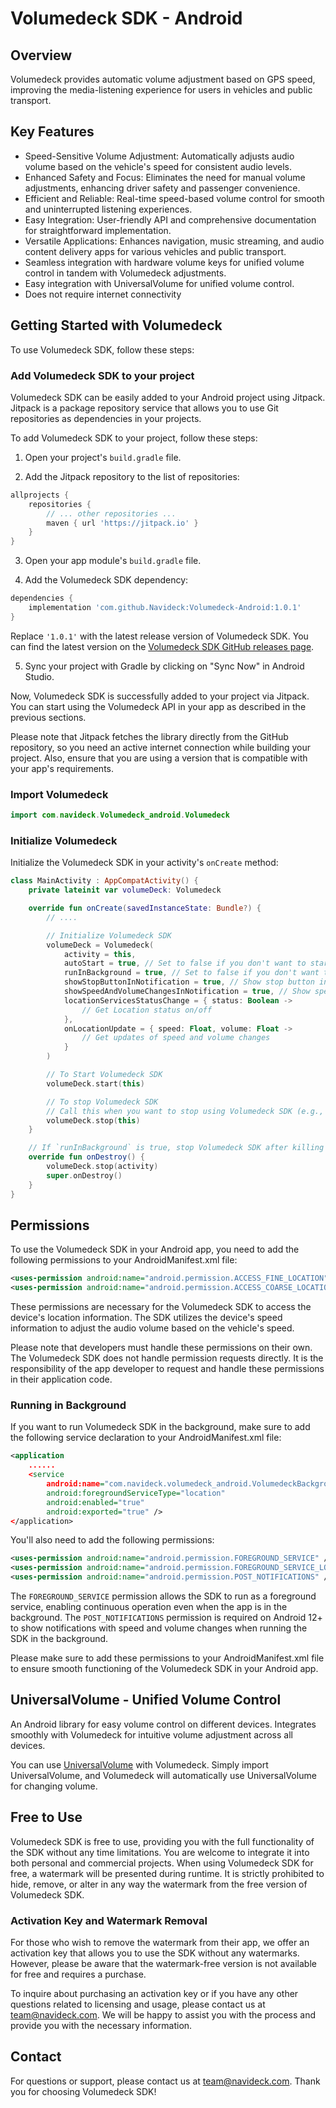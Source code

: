 # Volumedeck SDK - Android

## Overview

Volumedeck provides automatic volume adjustment based on GPS speed, improving the media-listening experience for users in vehicles and public transport.

## Key Features

- Speed-Sensitive Volume Adjustment: Automatically adjusts audio volume based on the vehicle's speed for consistent audio levels.
- Enhanced Safety and Focus: Eliminates the need for manual volume adjustments, enhancing driver safety and passenger convenience.
- Efficient and Reliable: Real-time speed-based volume control for smooth and uninterrupted listening experiences.
- Easy Integration: User-friendly API and comprehensive documentation for straightforward implementation.
- Versatile Applications: Enhances navigation, music streaming, and audio content delivery apps for various vehicles and public transport.
- Seamless integration with hardware volume keys for unified volume control in tandem with Volumedeck adjustments.
- Easy integration with UniversalVolume for unified volume control.
- Does not require internet connectivity

## Getting Started with Volumedeck

To use Volumedeck SDK, follow these steps:

### Add Volumedeck SDK to your project

Volumedeck SDK can be easily added to your Android project using Jitpack. Jitpack is a package repository service that allows you to use Git repositories as dependencies in your projects.

To add Volumedeck SDK to your project, follow these steps:

1. Open your project's `build.gradle` file.

2. Add the Jitpack repository to the list of repositories:

```groovy
allprojects {
    repositories {
        // ... other repositories ...
        maven { url 'https://jitpack.io' }
    }
}
```

3. Open your app module's `build.gradle` file.

4. Add the Volumedeck SDK dependency:

```groovy
dependencies {
    implementation 'com.github.Navideck:Volumedeck-Android:1.0.1'
}
```

Replace `'1.0.1'` with the latest release version of Volumedeck SDK. You can find the latest version on the [Volumedeck SDK GitHub releases page](https://github.com/Navideck/Volumedeck-Android/releases).

5. Sync your project with Gradle by clicking on "Sync Now" in Android Studio.

Now, Volumedeck SDK is successfully added to your project via Jitpack. You can start using the Volumedeck API in your app as described in the previous sections.

Please note that Jitpack fetches the library directly from the GitHub repository, so you need an active internet connection while building your project. Also, ensure that you are using a version that is compatible with your app's requirements.

### Import Volumedeck

```kotlin
import com.navideck.Volumedeck_android.Volumedeck
```

### Initialize Volumedeck

Initialize the Volumedeck SDK in your activity's `onCreate` method:

```kotlin
class MainActivity : AppCompatActivity() {
    private lateinit var volumeDeck: Volumedeck

    override fun onCreate(savedInstanceState: Bundle?) {
        // ....

        // Initialize Volumedeck SDK
        volumeDeck = Volumedeck(
            activity = this,
            autoStart = true, // Set to false if you don't want to start volumedeck on initialization
            runInBackground = true, // Set to false if you don't want to run in the background
            showStopButtonInNotification = true, // Show stop button in the notification when running in the background
            showSpeedAndVolumeChangesInNotification = true, // Show speed and volume changes in the notification when running in the background
            locationServicesStatusChange = { status: Boolean ->
                // Get Location status on/off
            },
            onLocationUpdate = { speed: Float, volume: Float ->
                // Get updates of speed and volume changes
            }
        )

        // To Start Volumedeck SDK
        volumeDeck.start(this)

        // To stop Volumedeck SDK
        // Call this when you want to stop using Volumedeck SDK (e.g., in onDestroy method)
        volumeDeck.stop(this)
    }

    // If `runInBackground` is true, stop Volumedeck SDK after killing the app using onDestroy
    override fun onDestroy() {
        volumeDeck.stop(activity)
        super.onDestroy()
    }
}
```

## Permissions

To use the Volumedeck SDK in your Android app, you need to add the following permissions to your AndroidManifest.xml file:

```xml
<uses-permission android:name="android.permission.ACCESS_FINE_LOCATION" />
<uses-permission android:name="android.permission.ACCESS_COARSE_LOCATION" />
```

These permissions are necessary for the Volumedeck SDK to access the device's location information. The SDK utilizes the device's speed information to adjust the audio volume based on the vehicle's speed.

Please note that developers must handle these permissions on their own. The Volumedeck SDK does not handle permission requests directly. It is the responsibility of the app developer to request and handle these permissions in their application code.

### Running in Background

If you want to run Volumedeck SDK in the background, make sure to add the following service declaration to your AndroidManifest.xml file:

```xml
<application
    ......
    <service
        android:name="com.navideck.volumedeck_android.VolumedeckBackgroundService"
        android:foregroundServiceType="location"
        android:enabled="true"
        android:exported="true" />
</application>
```

You'll also need to add the following permissions:

```xml
<uses-permission android:name="android.permission.FOREGROUND_SERVICE" />
<uses-permission android:name="android.permission.FOREGROUND_SERVICE_LOCATION" /> <!-- Needed for Android 14+ -->
<uses-permission android:name="android.permission.POST_NOTIFICATIONS" />    <!-- Needed for Android 12+ -->
```

The `FOREGROUND_SERVICE` permission allows the SDK to run as a foreground service, enabling continuous operation even when the app is in the background. The `POST_NOTIFICATIONS` permission is required on Android 12+ to show notifications with speed and volume changes when running the SDK in the background.

Please make sure to add these permissions to your AndroidManifest.xml file to ensure smooth functioning of the Volumedeck SDK in your Android app.

## UniversalVolume - Unified Volume Control

An Android library for easy volume control on different devices. Integrates smoothly with Volumedeck for intuitive volume adjustment across all devices.

You can use [UniversalVolume](https://github.com/Navideck/Universal-Volume) with Volumedeck. Simply import UniversalVolume, and Volumedeck will automatically use UniversalVolume for changing volume.

## Free to Use
Volumedeck SDK is free to use, providing you with the full functionality of the SDK without any time limitations. You are welcome to integrate it into both personal and commercial projects. When using Volumedeck SDK for free, a watermark will be presented during runtime. It is strictly prohibited to hide, remove, or alter in any way the watermark from the free version of Volumedeck SDK.

### Activation Key and Watermark Removal
For those who wish to remove the watermark from their app, we offer an activation key that allows you to use the SDK without any watermarks. However, please be aware that the watermark-free version is not available for free and requires a purchase.

To inquire about purchasing an activation key or if you have any other questions related to licensing and usage, please contact us at team@navideck.com. We will be happy to assist you with the process and provide you with the necessary information.

## Contact

For questions or support, please contact us at team@navideck.com. Thank you for choosing Volumedeck SDK!